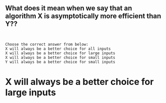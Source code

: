 
## What does it mean when we say that an algorithm X is asymptotically more efficient than Y??


```


Choose the correct answer from below:
X will always be a better choice for all inputs
X will always be a better choice for large inputs
X will always be a better choice for small inputs
Y will always be a better choice for small inputs

```


# X will always be a better choice for large inputs
